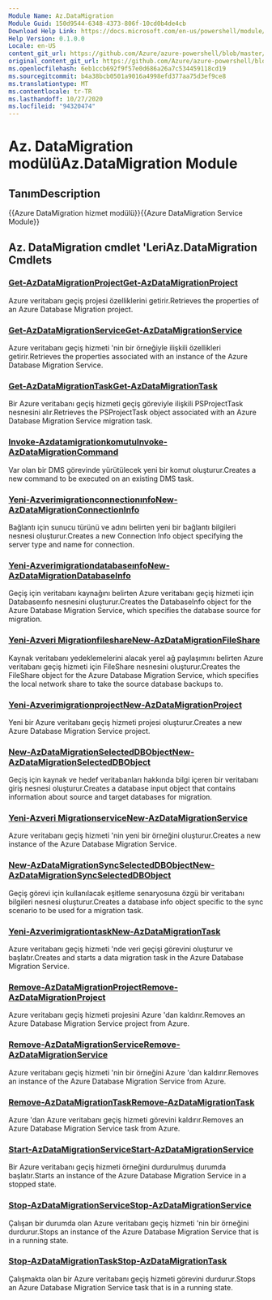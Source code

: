 ```yaml
---
Module Name: Az.DataMigration
Module Guid: 150d9544-6348-4373-806f-10cd0b4de4cb
Download Help Link: https://docs.microsoft.com/en-us/powershell/module/az.datamigration
Help Version: 0.1.0.0
Locale: en-US
content_git_url: https://github.com/Azure/azure-powershell/blob/master/src/DataMigration/DataMigration/help/Az.DataMigration.md
original_content_git_url: https://github.com/Azure/azure-powershell/blob/master/src/DataMigration/DataMigration/help/Az.DataMigration.md
ms.openlocfilehash: 6eb1ccb692f9f57e0d686a26a7c534459118cd19
ms.sourcegitcommit: b4a38bcb0501a9016a4998efd377aa75d3ef9ce8
ms.translationtype: MT
ms.contentlocale: tr-TR
ms.lasthandoff: 10/27/2020
ms.locfileid: "94320474"
---
```

# <span data-ttu-id="e3331-101">Az. DataMigration modülü</span><span class="sxs-lookup"><span data-stu-id="e3331-101">Az.DataMigration Module</span></span>
## <span data-ttu-id="e3331-102">Tanım</span><span class="sxs-lookup"><span data-stu-id="e3331-102">Description</span></span>
<span data-ttu-id="e3331-103">{{Azure DataMigration hizmet modülü}}</span><span class="sxs-lookup"><span data-stu-id="e3331-103">{{Azure DataMigration Service Module}}</span></span>

## <span data-ttu-id="e3331-104">Az. DataMigration cmdlet 'Leri</span><span class="sxs-lookup"><span data-stu-id="e3331-104">Az.DataMigration Cmdlets</span></span>
### [<span data-ttu-id="e3331-105">Get-AzDataMigrationProject</span><span class="sxs-lookup"><span data-stu-id="e3331-105">Get-AzDataMigrationProject</span></span>](Get-AzDataMigrationProject.md)
<span data-ttu-id="e3331-106">Azure veritabanı geçiş projesi özelliklerini getirir.</span><span class="sxs-lookup"><span data-stu-id="e3331-106">Retrieves the properties of an Azure Database Migration project.</span></span>

### [<span data-ttu-id="e3331-107">Get-AzDataMigrationService</span><span class="sxs-lookup"><span data-stu-id="e3331-107">Get-AzDataMigrationService</span></span>](Get-AzDataMigrationService.md)
<span data-ttu-id="e3331-108">Azure veritabanı geçiş hizmeti 'nin bir örneğiyle ilişkili özellikleri getirir.</span><span class="sxs-lookup"><span data-stu-id="e3331-108">Retrieves the properties associated with an instance of the Azure Database Migration Service.</span></span> 

### [<span data-ttu-id="e3331-109">Get-AzDataMigrationTask</span><span class="sxs-lookup"><span data-stu-id="e3331-109">Get-AzDataMigrationTask</span></span>](Get-AzDataMigrationTask.md)
<span data-ttu-id="e3331-110">Bir Azure veritabanı geçiş hizmeti geçiş göreviyle ilişkili PSProjectTask nesnesini alır.</span><span class="sxs-lookup"><span data-stu-id="e3331-110">Retrieves the PSProjectTask object associated with an Azure Database Migration Service migration task.</span></span>

### [<span data-ttu-id="e3331-111">Invoke-Azdatamigrationkomutu</span><span class="sxs-lookup"><span data-stu-id="e3331-111">Invoke-AzDataMigrationCommand</span></span>](Invoke-AzDataMigrationCommand.md)
<span data-ttu-id="e3331-112">Var olan bir DMS görevinde yürütülecek yeni bir komut oluşturur.</span><span class="sxs-lookup"><span data-stu-id="e3331-112">Creates a new command to be executed on an existing DMS task.</span></span>

### [<span data-ttu-id="e3331-113">Yeni-Azverimigrationconnectionınfo</span><span class="sxs-lookup"><span data-stu-id="e3331-113">New-AzDataMigrationConnectionInfo</span></span>](New-AzDataMigrationConnectionInfo.md)
<span data-ttu-id="e3331-114">Bağlantı için sunucu türünü ve adını belirten yeni bir bağlantı bilgileri nesnesi oluşturur.</span><span class="sxs-lookup"><span data-stu-id="e3331-114">Creates a new Connection Info object specifying the server type and name for connection.</span></span>

### [<span data-ttu-id="e3331-115">Yeni-Azverimigrationdatabaseınfo</span><span class="sxs-lookup"><span data-stu-id="e3331-115">New-AzDataMigrationDatabaseInfo</span></span>](New-AzDataMigrationDatabaseInfo.md)
<span data-ttu-id="e3331-116">Geçiş için veritabanı kaynağını belirten Azure veritabanı geçiş hizmeti için Databaseınfo nesnesini oluşturur.</span><span class="sxs-lookup"><span data-stu-id="e3331-116">Creates the DatabaseInfo object for the Azure Database Migration Service, which specifies the database source for migration.</span></span>

### [<span data-ttu-id="e3331-117">Yeni-Azveri Migrationfileshare</span><span class="sxs-lookup"><span data-stu-id="e3331-117">New-AzDataMigrationFileShare</span></span>](New-AzDataMigrationFileShare.md)
<span data-ttu-id="e3331-118">Kaynak veritabanı yedeklemelerini alacak yerel ağ paylaşımını belirten Azure veritabanı geçiş hizmeti için FileShare nesnesini oluşturur.</span><span class="sxs-lookup"><span data-stu-id="e3331-118">Creates the FileShare object for the Azure Database Migration Service, which specifies the local network share to take the source database backups to.</span></span>

### [<span data-ttu-id="e3331-119">Yeni-Azverimigrationproject</span><span class="sxs-lookup"><span data-stu-id="e3331-119">New-AzDataMigrationProject</span></span>](New-AzDataMigrationProject.md)
<span data-ttu-id="e3331-120">Yeni bir Azure veritabanı geçiş hizmeti projesi oluşturur.</span><span class="sxs-lookup"><span data-stu-id="e3331-120">Creates a new Azure Database Migration Service project.</span></span>

### [<span data-ttu-id="e3331-121">New-AzDataMigrationSelectedDBObject</span><span class="sxs-lookup"><span data-stu-id="e3331-121">New-AzDataMigrationSelectedDBObject</span></span>](New-AzDataMigrationSelectedDBObject.md)
<span data-ttu-id="e3331-122">Geçiş için kaynak ve hedef veritabanları hakkında bilgi içeren bir veritabanı giriş nesnesi oluşturur.</span><span class="sxs-lookup"><span data-stu-id="e3331-122">Creates a database input object that contains information about source and target databases for migration.</span></span>

### [<span data-ttu-id="e3331-123">Yeni-Azveri Migrationservice</span><span class="sxs-lookup"><span data-stu-id="e3331-123">New-AzDataMigrationService</span></span>](New-AzDataMigrationService.md)
<span data-ttu-id="e3331-124">Azure veritabanı geçiş hizmeti 'nin yeni bir örneğini oluşturur.</span><span class="sxs-lookup"><span data-stu-id="e3331-124">Creates a new instance of the Azure Database Migration Service.</span></span>

### [<span data-ttu-id="e3331-125">New-AzDataMigrationSyncSelectedDBObject</span><span class="sxs-lookup"><span data-stu-id="e3331-125">New-AzDataMigrationSyncSelectedDBObject</span></span>](New-AzDataMigrationSyncSelectedDBObject.md)
<span data-ttu-id="e3331-126">Geçiş görevi için kullanılacak eşitleme senaryosuna özgü bir veritabanı bilgileri nesnesi oluşturur.</span><span class="sxs-lookup"><span data-stu-id="e3331-126">Creates a database info object specific to the sync scenario to be used for a migration task.</span></span>

### [<span data-ttu-id="e3331-127">Yeni-Azverimigrationtask</span><span class="sxs-lookup"><span data-stu-id="e3331-127">New-AzDataMigrationTask</span></span>](New-AzDataMigrationTask.md)
<span data-ttu-id="e3331-128">Azure veritabanı geçiş hizmeti 'nde veri geçişi görevini oluşturur ve başlatır.</span><span class="sxs-lookup"><span data-stu-id="e3331-128">Creates and starts a data migration task in the Azure Database Migration Service.</span></span>

### [<span data-ttu-id="e3331-129">Remove-AzDataMigrationProject</span><span class="sxs-lookup"><span data-stu-id="e3331-129">Remove-AzDataMigrationProject</span></span>](Remove-AzDataMigrationProject.md)
<span data-ttu-id="e3331-130">Azure veritabanı geçiş hizmeti projesini Azure 'dan kaldırır.</span><span class="sxs-lookup"><span data-stu-id="e3331-130">Removes an Azure Database Migration Service project from Azure.</span></span>

### [<span data-ttu-id="e3331-131">Remove-AzDataMigrationService</span><span class="sxs-lookup"><span data-stu-id="e3331-131">Remove-AzDataMigrationService</span></span>](Remove-AzDataMigrationService.md)
<span data-ttu-id="e3331-132">Azure veritabanı geçiş hizmeti 'nin bir örneğini Azure 'dan kaldırır.</span><span class="sxs-lookup"><span data-stu-id="e3331-132">Removes an instance of the Azure Database Migration Service from Azure.</span></span>

### [<span data-ttu-id="e3331-133">Remove-AzDataMigrationTask</span><span class="sxs-lookup"><span data-stu-id="e3331-133">Remove-AzDataMigrationTask</span></span>](Remove-AzDataMigrationTask.md)
<span data-ttu-id="e3331-134">Azure 'dan Azure veritabanı geçiş hizmeti görevini kaldırır.</span><span class="sxs-lookup"><span data-stu-id="e3331-134">Removes an Azure Database Migration Service task from Azure.</span></span>

### [<span data-ttu-id="e3331-135">Start-AzDataMigrationService</span><span class="sxs-lookup"><span data-stu-id="e3331-135">Start-AzDataMigrationService</span></span>](Start-AzDataMigrationService.md)
<span data-ttu-id="e3331-136">Bir Azure veritabanı geçiş hizmeti örneğini durdurulmuş durumda başlatır.</span><span class="sxs-lookup"><span data-stu-id="e3331-136">Starts an instance of the Azure Database Migration Service in a stopped state.</span></span> 

### [<span data-ttu-id="e3331-137">Stop-AzDataMigrationService</span><span class="sxs-lookup"><span data-stu-id="e3331-137">Stop-AzDataMigrationService</span></span>](Stop-AzDataMigrationService.md)
<span data-ttu-id="e3331-138">Çalışan bir durumda olan Azure veritabanı geçiş hizmeti 'nin bir örneğini durdurur.</span><span class="sxs-lookup"><span data-stu-id="e3331-138">Stops an instance of the Azure Database Migration Service that is in a running state.</span></span>

### [<span data-ttu-id="e3331-139">Stop-AzDataMigrationTask</span><span class="sxs-lookup"><span data-stu-id="e3331-139">Stop-AzDataMigrationTask</span></span>](Stop-AzDataMigrationTask.md)
<span data-ttu-id="e3331-140">Çalışmakta olan bir Azure veritabanı geçiş hizmeti görevini durdurur.</span><span class="sxs-lookup"><span data-stu-id="e3331-140">Stops an  Azure Database Migration Service task that is in a running state.</span></span>

